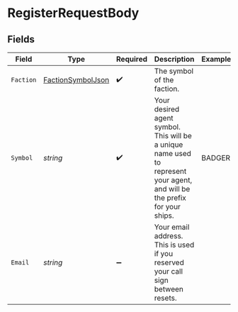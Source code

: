 # RegisterRequestBody


## Fields

| Field                                                                                                                      | Type                                                                                                                       | Required                                                                                                                   | Description                                                                                                                | Example                                                                                                                    |
| -------------------------------------------------------------------------------------------------------------------------- | -------------------------------------------------------------------------------------------------------------------------- | -------------------------------------------------------------------------------------------------------------------------- | -------------------------------------------------------------------------------------------------------------------------- | -------------------------------------------------------------------------------------------------------------------------- |
| `Faction`                                                                                                                  | [FactionSymbolJson](../../Models/Components/FactionSymbolJson.md)                                                          | :heavy_check_mark:                                                                                                         | The symbol of the faction.                                                                                                 |                                                                                                                            |
| `Symbol`                                                                                                                   | *string*                                                                                                                   | :heavy_check_mark:                                                                                                         | Your desired agent symbol. This will be a unique name used to represent your agent, and will be the prefix for your ships. | BADGER                                                                                                                     |
| `Email`                                                                                                                    | *string*                                                                                                                   | :heavy_minus_sign:                                                                                                         | Your email address. This is used if you reserved your call sign between resets.                                            |                                                                                                                            |